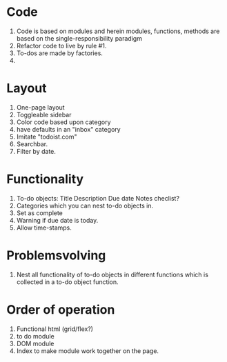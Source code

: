 # Code
1. Code is based on modules and herein modules, functions, methods are based on the single-responsibility paradigm
2. Refactor code to live by rule #1.
3. To-dos are made by factories.
4.

# Layout
1. One-page layout
2. Toggleable sidebar
3. Color code based upon category
4. have defaults in an "inbox" category
5. Imitate "todoist.com"
6. Searchbar.
7. Filter by date.


# Functionality
1. To-do objects:
    Title
    Description
    Due date
    Notes
    checlist?
2. Categories which you can nest to-do objects in.
3. Set as complete
4. Warning if due date is today.
5. Allow time-stamps.

# Problemsvolving
1. Nest all functionality of to-do objects in different functions which is collected in a to-do object function.

# Order of operation
1. Functional html (grid/flex?)
2. to do module
3. DOM module
4. Index to make module work together on the page.
